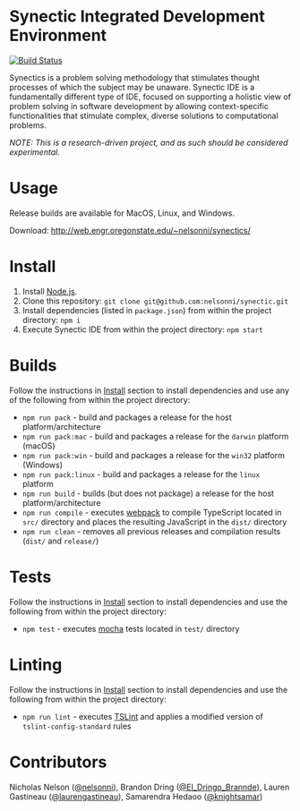 # Synectic Integrated Development Environment
[![Build Status](https://travis-ci.org/nelsonni/synectic.svg?branch=master)](https://travis-ci.org/nelsonni/synectic)

Synectics is a problem solving methodology that stimulates thought processes of which the subject may be unaware. Synectic IDE is a fundamentally different type of IDE, focused on supporting a holistic view of problem solving in software development by allowing context-specific functionalities that stimulate complex, diverse solutions to computational problems.

*NOTE: This is a research-driven project, and as such should be considered experimental.*

# Usage

Release builds are available for MacOS, Linux, and Windows.

Download: http://web.engr.oregonstate.edu/~nelsonni/synectics/

# Install

1. Install [Node.js](https://nodejs.org/en/).
2. Clone this repository:
`git clone git@github.com:nelsonni/synectic.git`
3. Install dependencies (listed in `package.json`) from within the project directory:
`npm i`
4. Execute Synectic IDE from within the project directory:
`npm start`

# Builds

Follow the instructions in [Install](#Install) section to install dependencies and use any of the following from within the project directory:
* `npm run pack` - build and packages a release for the host platform/architecture
* `npm run pack:mac` - build and packages a release for the `darwin` platform (macOS)
* `npm run pack:win` - build and packages a release for the `win32` platform (Windows)
* `npm run pack:linux` - build and packages a release for the `linux` platform
* `npm run build` - builds (but does not package) a release for the host platform/architecture
* `npm run compile` - executes [webpack](https://github.com/webpack/webpack) to compile TypeScript located in `src/` directory and places the resulting JavaScript in the `dist/` directory
* `npm run clean` - removes all previous releases and compilation results (`dist/` and `release/`)

# Tests

Follow the instructions in [Install](#Install) section to install dependencies and use the following from within the project directory:
* `npm test` - executes [mocha](https://github.com/mochajs/mocha) tests located in `test/` directory

# Linting

Follow the instructions in [Install](#Install) section to install dependencies and use the following from within the project directory:
* `npm run lint` - executes [TSLint](https://github.com/palantir/tslint) and applies a modified version of `tslint-config-standard` rules

# Contributors
Nicholas Nelson ([@nelsonni](https://github.com/nelsonni)), Brandon Dring ([@El_Dringo_Brannde](https://github.com/El-Dringo-Brannde)), Lauren Gastineau ([@laurengastineau](https://github.com/laurengastineau)), Samarendra Hedaoo ([@knightsamar](https://github.com/knightsamar))
